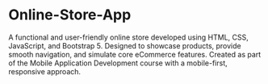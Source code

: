 # Online-Store-App
A functional and user-friendly online store developed using HTML, CSS, JavaScript, and Bootstrap 5. Designed to showcase products, provide smooth navigation, and simulate core eCommerce features. Created as part of the Mobile Application Development course with a mobile-first, responsive approach.
